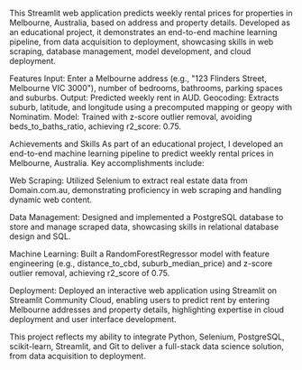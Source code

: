 This Streamlit web application predicts weekly rental prices for properties in Melbourne, Australia, based on address and property details. Developed as an educational project, it demonstrates an end-to-end machine learning pipeline, from data acquisition to deployment, showcasing skills in web scraping, database management, model development, and cloud deployment.

Features
Input: Enter a Melbourne address (e.g., "123 Flinders Street, Melbourne VIC 3000"), number of bedrooms, bathrooms, parking spaces and suburbs.
Output: Predicted weekly rent in AUD.
Geocoding: Extracts suburb, latitude, and longitude using a precomputed mapping or geopy with Nominatim.
Model: Trained with z-score outlier removal, avoiding beds_to_baths_ratio, achieving r2_score: 0.75.

Achievements and Skills
As part of an educational project, I developed an end-to-end machine learning pipeline to predict weekly rental prices in Melbourne, Australia. Key accomplishments include:

Web Scraping: Utilized Selenium to extract real estate data from Domain.com.au, demonstrating proficiency in web scraping and handling dynamic web content.

Data Management: Designed and implemented a PostgreSQL database to store and manage scraped data, showcasing skills in relational database design and SQL.

Machine Learning: Built a RandomForestRegressor model with feature engineering (e.g., distance_to_cbd, suburb_median_price) and z-score outlier removal, achieving r2_score of 0.75.

Deployment: Deployed an interactive web application using Streamlit on Streamlit Community Cloud, enabling users to predict rent by entering Melbourne addresses and property details, highlighting expertise in cloud deployment and user interface development.

This project reflects my ability to integrate Python, Selenium, PostgreSQL, scikit-learn, Streamlit, and Git to deliver a full-stack data science solution, from data acquisition to deployment.